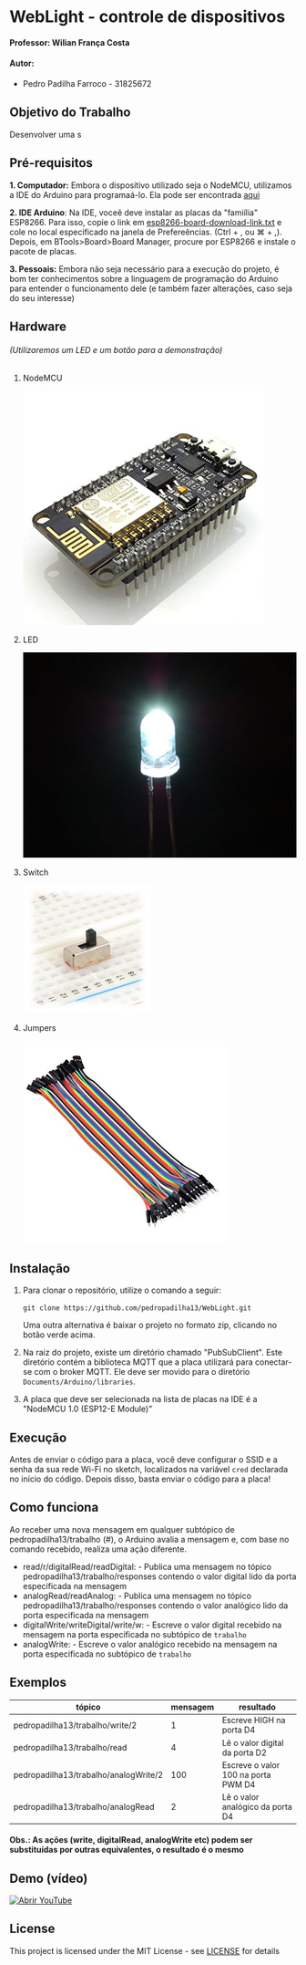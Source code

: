 # WebLight - controle de dispositivos

#### Professor: Wilian França Costa

#### Autor:
- Pedro Padilha Farroco - 31825672

## Objetivo do Trabalho

Desenvolver uma s

## Pré-requisitos

**1. Computador:** Embora o dispositivo utilizado seja o NodeMCU, utilizamos a IDE do Arduino para programaá-lo. Ela pode ser encontrada [aqui](https://www.arduino.cc/en/Main/Software)

**2. IDE Arduino**: Na IDE, voceê deve instalar as placas da "famiília" ESP8266. Para isso, copie o link em [esp8266-board-download-link.txt](esp8266-board-download-link.txt) e cole no local especificado na janela de Prefereências. (Ctrl + , ou ⌘ + ,). Depois, em BTools>Board>Board Manager, procure por ESP8266 e instale o pacote de placas.

**3. Pessoais:** Embora não seja necessário para a execução do projeto, é bom ter conhecimentos sobre a linguagem de programação do Arduino para entender o funcionamento dele (e também fazer alterações, caso seja do seu interesse)

## Hardware
###### (Utilizaremos um LED e um botão para a demonstração)

1. NodeMCU

    ![placa](images/nodemcu.jpg)

2. LED

    ![led](images/led.jpg)

3. Switch

    ![switch](images/switch.jpeg)

4. Jumpers

    ![jumpers](images/jumpers.jpg)

## Instalação

1. Para clonar o repositório, utilize o comando a seguir:

    ```
    git clone https://github.com/pedropadilha13/WebLight.git
    ```

	Uma outra alternativa é baixar o projeto no formato zip, clicando no botão verde acima.

2. Na raiz do projeto, existe um diretório chamado "PubSubClient". Este diretório contém a biblioteca MQTT que a placa utilizará para conectar-se com o broker MQTT. Ele deve ser movido para o diretório ```Documents/Arduino/libraries```.

3. A placa que deve ser selecionada na lista de placas na IDE é a "NodeMCU 1.0 (ESP12-E Module)"

## Execução

Antes de enviar o código para a placa, você deve configurar o SSID e a senha da sua rede Wi-Fi no sketch, localizados na variável ```cred``` declarada no início do código. Depois disso, basta enviar o código para a placa!

## Como funciona

Ao receber uma nova mensagem em qualquer subtópico de pedropadilha13/trabalho (#), o Arduino avalia a mensagem e, com base no comando recebido, realiza uma ação diferente.

- read/r/digitalRead/readDigital:
        - Publica uma mensagem no tópico pedropadilha13/trabalho/responses contendo o valor digital lido da porta especificada na mensagem
- analogRead/readAnalog:
        - Publica uma mensagem no tópico pedropadilha13/trabalho/responses contendo o valor analógico lido da porta especificada na mensagem
- digitalWrite/writeDigital/write/w:
        - Escreve o valor digital recebido na mensagem na porta especificada no subtópico de ```trabalho```
- analogWrite:
        - Escreve o valor analógico recebido na mensagem na porta especificada no subtópico de ```trabalho```

## Exemplos

| tópico                                | mensagem | resultado                           |
|---------------------------------------|----------|-------------------------------------|
| pedropadilha13/trabalho/write/2       | 1        | Escreve HIGH na porta D4            |
| pedropadilha13/trabalho/read          | 4        | Lê o valor digital da porta D2      |
| pedropadilha13/trabalho/analogWrite/2 | 100      | Escreve o valor 100 na porta PWM D4 |
| pedropadilha13/trabalho/analogRead    | 2        | Lê o valor analógico da porta D4    |

#### Obs.: As ações (write, digitalRead, analogWrite etc) podem ser substituídas por outras equivalentes, o resultado é o mesmo

## Demo (vídeo)

[![Abrir YouTube](images/video.jpg)](https://youtube.com/pedropadilha13/)

## License

This project is licensed under the MIT License - see [LICENSE](LICENSE) for details
